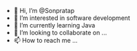 - 👋 Hi, I’m @Sonpratap
- 👀 I’m interested in software development
- 🌱 I’m currently learning Java
- 💞️ I’m looking to collaborate on ...
- 📫 How to reach me ...

<!---
Sonpratap/Sonpratap is a ✨ special ✨ repository because its `README.md` (this file) appears on your GitHub profile.
You can click the Preview link to take a look at your changes.
--->
